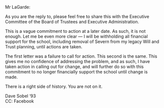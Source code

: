 Mr LaGarde: 

As you are the reply to, please feel free to share this with the Executive Committee of the Board of Trustees and Executive Administration. 

This is a vague commitment to action at a later date. As such, it is not enough. Let me be even more clear — I will be withholding all financial support for the school, including removal of Severn from my legacy Will and Trust planning, until actions are taken. 

The first letter was a failure to call for action. This second is the same. This gives me no confidence of addressing the problem, and as such, I have taken action in calling out for change, and will further do so with this commitment to no longer financially support the school until change is made. 

There is a right side of history. You are not on it. 

Dave Sobel ‘93  
CC: Facebook